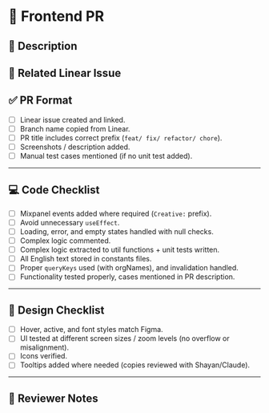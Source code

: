 # 📌 Frontend PR

## 📝 Description
<!-- 
Provide a short summary of the changes introduced in this PR.
Add screenshots or screen recordings if applicable.
Mention any test cases tested manually here (ideally create automated tests for them).
-->

## 🔗 Related Linear Issue
<!-- 
- Ensure a Linear issue exists for this PR.
- Copy the branch name from Linear so the PR is linked automatically.
- PR title format: [feat|fix|refactor|chore]: <Linear issue title> 
  Example: feat: Add new dashboard filters
-->

## ✅ PR Format
- [ ] Linear issue created and linked.
- [ ] Branch name copied from Linear.
- [ ] PR title includes correct prefix (`feat/ fix/ refactor/ chore`).
- [ ] Screenshots / description added.
- [ ] Manual test cases mentioned (if no unit test added).

---

## 💻 Code Checklist
- [ ] Mixpanel events added where required (`Creative:` prefix).
- [ ] Avoid unnecessary `useEffect`.
- [ ] Loading, error, and empty states handled with null checks.
- [ ] Complex logic commented.
- [ ] Complex logic extracted to util functions + unit tests written.
- [ ] All English text stored in constants files.
- [ ] Proper `queryKeys` used (with orgNames), and invalidation handled.
- [ ] Functionality tested properly, cases mentioned in PR description.

---

## 🎨 Design Checklist
- [ ] Hover, active, and font styles match Figma.
- [ ] UI tested at different screen sizes / zoom levels (no overflow or misalignment).
- [ ] Icons verified.
- [ ] Tooltips added where needed (copies reviewed with Shayan/Claude).

---

## 🚀 Reviewer Notes
<!-- 
Add any specific areas where you’d like feedback from reviewers.
-->
